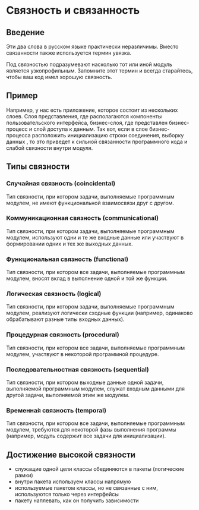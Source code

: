 Связность и связанность
===

## Введение

Эти два слова в русском языке практически неразличимы. 
Вместо связанности также используется термин увязка.

Под связностью подразумевают насколько тот или иной модуль является узкопрофильным. 
Запомните этот термин и всегда старайтесь, чтобы ваш код имел хорошую связность.

## Пример

Например, у нас есть приложение, которое состоит из нескольких слоев. 
Слоя представления, где располагаются компоненты пользовательского интерфейса, бизнес-слоя,
где представлен бизнес-процесс и слой доступа к данным. 
Так вот, если в слое бизнес-процесса расположить инициализацию строки соединения, выборку данных , 
то это приведет к сильной связанности программного кода и слабой связности внутри модуля. 

## Типы связности

### Случайная связность (coincidental)

Тип связности, при котором задачи, выполняемые программным модулем, не имеют функциональной взаимосвязи друг с другом.

### Коммуникационная связность (communicational)

Тип связности, при котором задачи, выполняемые программным модулем, используют одни и те же входные данные или участвуют в формировании одних и тех же выходных данных.

### Функциональная связность (functional)

Тип связности, при котором все задачи, выполняемые программным модулем, вносят вклад в выполнение одной и той же функции.

### Логическая связность (logical)

Тип связности, при котором задачи, выполняемые программным модулем, реализуют логически сходные функции (например, одинаково обрабатывают разные типы входных данных).

### Процедурная связность (procedural)

Тип связности, при котором все задачи, выполняемые программным модулем, участвуют в некоторой программной процедуре.

### Последовательностная связность (sequential)

Тип связности, при котором выходные данные одной задачи, выполняемой программным модулем, служат входным данными для другой задачи, выполняемой этим же модулем.

### Временна́я связность (temporal)

Тип связности, при котором все задачи, выполняемые программным модулем, требуются для некоторой фазы выполнения программы (например, модуль содержит все задачи для инициализации).

## Достижение высокой связности

* служащие одной цели классы обединяются в пакеты (логические рамки)
* внутри пакета используем классы напрямую
* используемые пакетом классы, но не связанные с ним, используются только через интерфейсы
* пакету наплевать, как он получить зависимости

